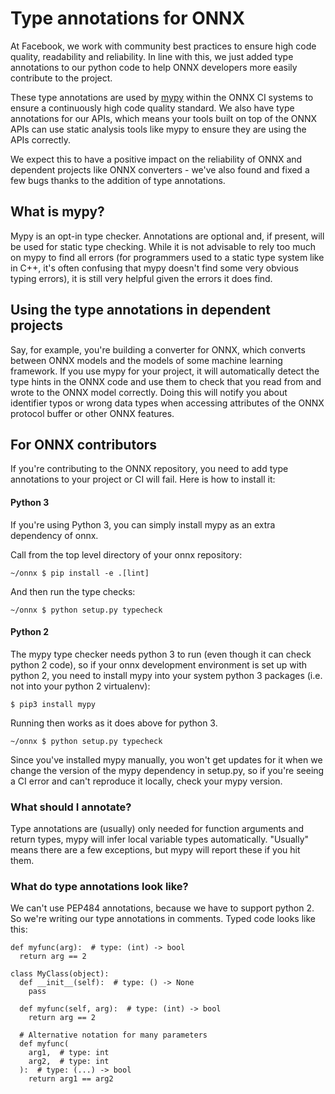 <!--- SPDX-License-Identifier: Apache-2.0 -->

# Type annotations for ONNX

At Facebook, we work with community best practices to ensure high code quality, readability and reliability. In line with this, we just added type annotations to our python code to help ONNX developers more easily contribute to the project.

These type annotations are used by [mypy](https://github.com/python/mypy) within the ONNX CI systems to ensure a continuously high code quality standard.
We also have type annotations for our APIs, which means your tools built on top of the ONNX APIs can use static analysis tools like mypy to ensure they are using the APIs correctly.

We expect this to have a positive impact on the reliability of ONNX and dependent projects like ONNX converters - we've also found and fixed a few bugs thanks to the addition of type annotations.

## What is mypy?
Mypy is an opt-in type checker. Annotations are optional and, if present, will be used for static type checking. While it is not advisable to rely too much on mypy to find all errors (for programmers used to a static type system like in C++, it's often confusing that mypy doesn't find some very obvious typing errors), it is still very helpful given the errors it does find.

## Using the type annotations in dependent projects
Say, for example, you're building a converter for ONNX, which converts between ONNX models and the models of some machine learning framework. If you use mypy for your project, it will automatically detect the type hints in the ONNX code and use them to check that you read from and wrote to the ONNX model correctly. Doing this will notify you about identifier typos or wrong data types when accessing attributes of the ONNX protocol buffer or other ONNX features.

## For ONNX contributors
If you're contributing to the ONNX repository, you need to add type annotations to your project or CI will fail. Here is how to install it:

#### Python 3
If you're using Python 3, you can simply install mypy as an extra dependency of onnx.

Call from the top level directory of your onnx repository:

    ~/onnx $ pip install -e .[lint]

And then run the type checks:

    ~/onnx $ python setup.py typecheck

#### Python 2
The mypy type checker needs python 3 to run (even though it can check python 2 code), so if your onnx development environment is set up with python 2, you need to install mypy into your system python 3 packages (i.e. not into your python 2 virtualenv):

    $ pip3 install mypy

Running then works as it does above for python 3.

    ~/onnx $ python setup.py typecheck

Since you've installed mypy manually, you won't get updates for it when we change the version of the mypy dependency in setup.py, so if you're seeing a CI error and can't reproduce it locally, check your mypy version.

### What should I annotate?

Type annotations are (usually) only needed for function arguments and return types, mypy will infer local variable types automatically. "Usually" means there are a few exceptions, but mypy will report these if you hit them.

### What do type annotations look like?
We can't use PEP484 annotations, because we have to support python 2. So we're writing our type annotations in comments. Typed code looks like this:

    def myfunc(arg):  # type: (int) -> bool
      return arg == 2

    class MyClass(object):
      def __init__(self):  # type: () -> None
        pass

      def myfunc(self, arg):  # type: (int) -> bool
        return arg == 2

      # Alternative notation for many parameters
      def myfunc(
        arg1,  # type: int
        arg2,  # type: int
      ):  # type: (...) -> bool
        return arg1 == arg2
